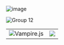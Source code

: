 ![image](https://github.com/Vampire-js/Vampire-js/assets/103945371/25176608-e0e6-452c-aaef-9253a43dc1e2)

 ![Group 12](https://github.com/Vampire-js/Vampire-js/assets/103945371/24613e06-c0d1-4700-9de2-5e5e4888fb78)
 <table>
  <td><img align="center"
          src="https://github-readme-stats-three-sage-20.vercel.app/api/top-langs?username=Vampire-js&show_icons=true&locale=en&layout=compact&theme=tokyonight&hide_border=true&include_all_commits=true"
          alt="Vampire.js" />
  </td>
    <td><img src="https://streak-stats.demolab.com?user=Vampire-js&theme=dark&hide_border=true&mode=daily" /> </td>
</table>
